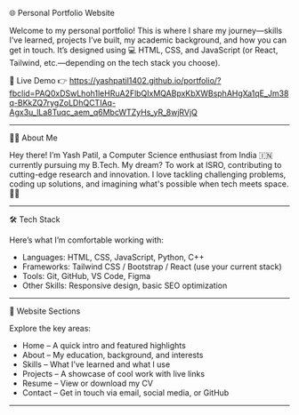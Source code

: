 

🌐 Personal Portfolio Website

Welcome to my personal portfolio! This is where I share my journey—skills I’ve learned, projects I’ve built, my academic background, and how you can get in touch. It’s designed using 💻 HTML, CSS, and JavaScript (or React, Tailwind, etc.—depending on the tech stack you choose).

📌 Live Demo
👉 https://yashpatil1402.github.io/portfolio/?fbclid=PAQ0xDSwLhoh1leHRuA2FlbQIxMQABpxKbXWBsphAHgXa1qE_Jm38q-BKkZQ7rygZoLDhQCTIAq-Agx3u_lLa8Tuqc_aem_q6MbcWTZyHs_yR_8wjRVjQ

---

🧑‍💻 About Me

Hey there! I’m Yash Patil, a Computer Science enthusiast from India 🇮🇳 currently pursuing my B.Tech. My dream? To work at ISRO, contributing to cutting-edge research and innovation. I love tackling challenging problems, coding up solutions, and imagining what's possible when tech meets space. 🌌🚀

---

🛠️ Tech Stack

Here’s what I’m comfortable working with:

- Languages: HTML, CSS, JavaScript, Python, C++
- Frameworks: Tailwind CSS / Bootstrap / React (use your current stack)
- Tools: Git, GitHub, VS Code, Figma
- Other Skills: Responsive design, basic SEO optimization

---

📂 Website Sections

Explore the key areas:

- Home – A quick intro and featured highlights
- About – My education, background, and interests
- Skills – What I’ve learned and what I use
- Projects – A showcase of cool work with live links
- Resume – View or download my CV
- Contact – Get in touch via email, social media, or GitHub

---

 